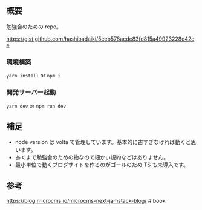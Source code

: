 ## 概要

勉強会のための repo。  

https://gist.github.com/hashibadaiki/5eeb578acdc83fd815a49923228e42ee

### 環境構築

`yarn install` or `npm i`

### 開発サーバー起動

`yarn dev` or `npm run dev`

## 補足

- node version は volta で管理しています。基本的に古すぎなければ動くと思います。
- あくまで勉強会のための物なので細かい規約などはありません。
- 最小単位で動くブログサイトを作るのがゴールのため TS も未導入です。

## 参考

https://blog.microcms.io/microcms-next-jamstack-blog/
#   b o o k  
 